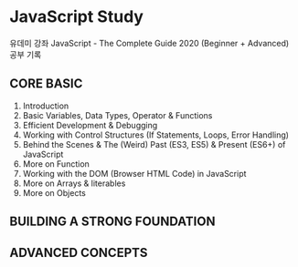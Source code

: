 # JavaScript Study
유데미 강좌 JavaScript - The Complete Guide 2020 (Beginner + Advanced) 공부 기록

## CORE BASIC
1. Introduction
2. Basic Variables, Data Types, Operator & Functions
3. Efficient Development & Debugging
4. Working with Control Structures (If Statements, Loops, Error Handling)
5. Behind the Scenes & The (Weird) Past (ES3, ES5) & Present (ES6+) of JavaScript
6. More on Function
7. Working with the DOM (Browser HTML Code) in JavaScript
8. More on Arrays & literables
9. More on Objects

## BUILDING A STRONG FOUNDATION

## ADVANCED CONCEPTS
